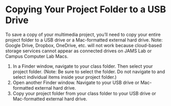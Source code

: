 # Copying Your Project Folder to a USB Drive

To save a copy of your multimedia project, you’ll need to copy your entire project folder to a USB drive or a Mac-formatted external hard drive. Note: Google Drive, Dropbox, OneDrive, etc. will not work because cloud-based storage services cannot appear as connected drives on JAMS Lab or Campus Computer Lab Macs.

1. In a Finder window, navigate to your class folder. Then select your project folder. (Note: Be sure to select the folder. Do not navigate to and select individual items inside your project folder.)
2. Open another Finder window. Navigate to your USB drive or Mac-formatted external hard drive.&#x20;
3. Copy your project folder from your class folder to your USB drive or Mac-formatted external hard drive.
